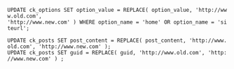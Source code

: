 `UPDATE ck_options SET option_value = REPLACE( option_value, 'http://www.old.com', 'http://www.new.com' ) WHERE option_name = 'home' OR option_name = 'siteurl';`

`UPDATE ck_posts SET post_content = REPLACE( post_content, 'http://www.old.com', 'http://www.new.com' ); UPDATE ck_posts SET guid = REPLACE( guid, 'http://www.old.com', 'http://www.new.com' ) ;`
